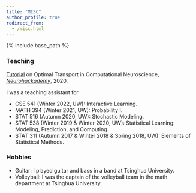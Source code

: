 ```yaml
---
title: "MISC"
author_profile: true
redirect_from:
  - /misc.html
---
```


{% include base_path %}

<!-- Leave two spaces at the end -->

### Teaching
[Tutorial](https://github.com/langliu95/otml-neurohackademy-2020) on Optimal Transport in Computational Neuroscience, *[Neurohackademy](https://neurohackademy.org/)*, 2020.  

I was a teaching assistant for
* CSE 541 (Winter 2022, UW): Interactive Learning.  
* MATH 394 (Winter 2021, UW): Probability I.  
* STAT 516 (Autumn 2020, UW): Stochastic Modeling.  
* STAT 538 (Winter 2019 & Winter 2020, UW): Statistical Learning: Modeling, Prediction, and Computing.  
* STAT 311 (Autumn 2017 & Winter 2018 & Spring 2018, UW): Elements of Statistical Methods.

<!-- ### Courses
* STAT 581-583 (Autumn 2017 & Winter 2018 & Spring 2018, UW): [Advanced Theory of Statistical Inference](https://www.stat.washington.edu/jaw/COURSES/580s/580s.html).  
* CSE 546 (Autumn 2017, UW): [Machine Learning](https://courses.cs.washington.edu/courses/cse546/17au/).  
* STAT 538 (Winter 2018, UW): Statistical Learning: Modeling, Prediction, and Computing.  
* STAT 516 (Autumn 2018, UW): Stochastic Modeling.  
* CSE 517 (Winter 2019, UW): [Natural Language Processing](https://courses.cs.washington.edu/courses/cse517/19wi/).  
* MATH 516 (Spring 2019, UW): [Convex Analysis and Nonsmooth Optimization](https://sites.math.washington.edu/~ddrusv/crs/Math_516_2020/MATH516).  
* MATH 581-583 C (Autumn 2019 & Winter 2020 & Spring 2020, UW): Optimal Transport.  
* MATH 581 E (Autumn 2019, UW): [High Dimensional Probability and Statistical Learning](https://sites.math.washington.edu/~ddrusv/crs/Math_581_2019/MATH581). -->

### Hobbies
* Guitar: I played guitar and bass in a band at Tsinghua University.
* Volleyball: I was the captain of the volleyball team in the math department at Tsinghua University.
